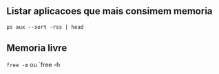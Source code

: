 ## Listar aplicacoes que mais consimem memoria

`ps aux --sort -rss | head`

## Memoria livre

`free -m` ou `free -h

